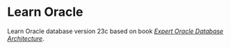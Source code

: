 # Learn Oracle
Learn Oracle database version 23c based on book _[Expert Oracle Database Architecture](https://learning.oreilly.com/library/view/expert-oracle-database/9781484274996/html/319655_4_En_BookFrontmatter_OnlinePDF.xhtml)_.
